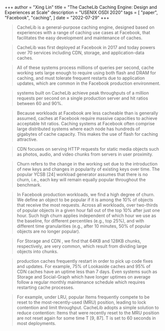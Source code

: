 +++ 
author = "Xing Lin"
title = "The CacheLib Caching Engine: Design and Experiences at Scale" 
description = "USENIX OSDI 2020" 
tags = [ 
    "paper",
    "Facebook",
    "caching", 
] 
date = "2022-07-29" 
+++
> CacheLib is a general-purpose caching engine, designed based on experiences with a range of caching use cases at Facebook, that facilitates the easy development and maintenance of caches.

> CacheLib was first deployed at Facebook in 2017 and today powers over 70 services including CDN, storage, and application-data caches.

> All of these systems process millions of queries per second, cache working sets large enough to require using both flash and DRAM for caching, and must tolerate frequent restarts due to application updates, which are common in the Facebook production environment.

> systems built on CacheLib achieve peak throughputs of a million requests per second on a single production server and hit ratios between 60 and 90%.

> Because workloads at Facebook are less cacheable than is generally assumed, caches at Facebook require massive capacities to achieve acceptable hit ratios.
Caching systems at Facebook often comprise large distributed systems where each node has hundreds of gigabytes of cache capacity. This makes the use of flash for caching attractive. 

> CDN focuses on serving HTTP requests for static media objects such as photos, audio, and video chunks from servers in user proximity. 

> Churn refers to the change in the working set due to the introduction of new keys and changes in popularity of existing keys over time. The popular YCSB [24] workload generator assumes that there is no churn, i.e., each key will remain equally popular throughout the benchmark.

> In Facebook production workloads, we find a high degree of churn. We define an object to be popular if it is among the 10% of objects that receive the most requests. Across all workloads, over two-thirds of popular objects in a given hour fall out of the top 10% after just one hour. Such high churn applies independent of which hour we use as the baseline, for different percentiles (e.g., top 25%), and with different time granularities (e.g., after 10 minutes, 50% of popular objects are no longer popular). 

> For Storage and CDN , we find that 64KB and 128KB chunks, respectively, are very common, which result from dividing large objects into chunks. 

> production caches frequently restart in order to pick up code fixes and updates. For example, 75% of Lookaside caches and 95% of CDN caches have an uptime less than 7 days. Even systems such as Storage and Social-Graph which have longer uptimes on average follow a regular monthly maintenance schedule which requires restarting cache processes. 

> For example, under LRU, popular Items frequently compete to be reset to the most-recently-used (MRU) position, leading to lock contention and limit throughput. 
CacheLib adopts a simple solution to reduce contention: Items that were recently reset to the MRU position are not reset again for some time T [9, 87]. T is set to 60 seconds in most deployments.

